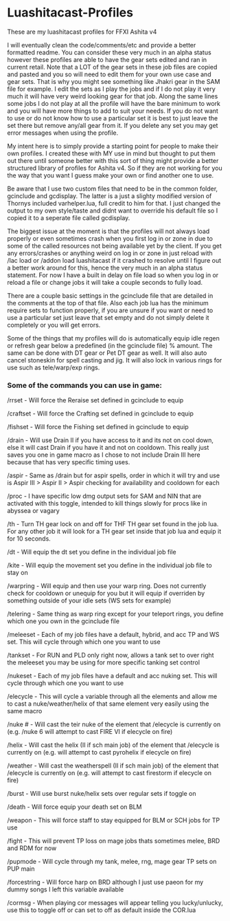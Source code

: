 # Luashitacast-Profiles
These are my luashitacast profiles for FFXI Ashita v4

I will eventually clean the code/comments/etc and provide a better formatted readme. You can consider these very much in an alpha status however these profiles are able to have the gear sets edited and ran in current retail. Note that a LOT of the gear sets in these job files are copied and pasted and you so will need to edit them for your own use case and gear sets. That is why you might see something like Jhakri gear in the SAM file for example. I edit the sets as I play the jobs and if I do not play it very much it will have very weird looking gear for that job. Along the same lines some jobs I do not play at all the profile will have the bare minimum to work and you will have more things to add to suit your needs. If you do not want to use or do not know how to use a particular set it is best to just leave the set there but remove any/all gear from it. If you delete any set you may get error messages when using the profile.

My intent here is to simply provide a starting point for people to make their own profiles. I created these with MY use in mind but thought to put them out there until someone better with this sort of thing might provide a better structured library of profiles for Ashita v4. So if they are not working for you the way that you want I guess make your own or find another one to use.

Be aware that I use two custom files that need to be in the common folder, gcinclude and gcdisplay. The latter is a just a slighty modified version of Thornys included varhelper.lua, full credit to him for that. I just changed the output to my own style/taste and didnt want to override his default file so I copied it to a seperate file called gcdisplay.

The biggest issue at the moment is that the profiles will not always load properly or even sometimes crash when you first log in or zone in due to some of the called resources not being available yet by the client. If you get any errors/crashes or anything weird on log in or zone in just reload with /lac load or /addon load luashitacast if it crashed to resolve until I figure out a better work around for this, hence the very much in an alpha status statement. For now I have a built in delay on file load so when you log in or reload a file or change jobs it will take a couple seconds to fully load.

There are a couple basic settings in the gcinclude file that are detailed in the comments at the top of that file. Also each job lua has the minimum require sets to function properly, if you are unsure if you want or need to use a particular set just leave that set empty and do not simply delete it completely or you will get errors.

Some of the things that my profiles will do is automatically equip idle regen or refresh gear below a predefined (in the gcinclude file) % amount. The same can be done with DT gear or Pet DT gear as well. It will also auto cancel stoneskin for spell casting and jig. It will also lock in various rings for use such as tele/warp/exp rings.

### Some of the commands you can use in game:

/rrset - Will force the Reraise set defined in gcinclude to equip

/craftset - Will force the Crafting set defined in gcinclude to equip

/fishset - Will force the Fishing set defined in gcinclude to equip

/drain - Will use Drain II if you have access to it and its not on cool down, else it will cast Drain if you have it and not on cooldown. This really just saves you one in game macro as I chose to not include Drain III here because that has very specific timing uses.

/aspir - Same as /drain but for aspir spells, order in which it will try and use is Aspir III > Aspir II > Aspir checking for availability and cooldown for each

/proc - I have specific low dmg output sets for SAM and NIN that are activated with this toggle, intended to kill things slowly for procs like in abyssea or vagary

/th - Turn TH gear lock on and off for THF TH gear set found in the job lua. For any other job it will look for a TH gear set inside that job lua and equip it for 10 seconds.

/dt - Will equip the dt set you define in the individual job file

/kite - Will equip the movement set you define in the individual job file to stay on

/warpring - Will equip and then use your warp ring. Does not currently check for cooldown or unequip for you but it will equip if overriden by something outside of your idle sets (WS sets for example)

/telering - Same thing as warp ring except for your teleport rings, you define which one you own in the gcinclude file

/meleeset - Each of my job files have a default, hybrid, and acc TP and WS set. This will cycle through which one you want to use

/tankset - For RUN and PLD only right now, allows a tank set to over right the meleeset you may be using for more specific tanking set control

/nukeset - Each of my job files have a default and acc nuking set. This will cycle through which one you want to use

/elecycle - This will cycle a variable through all the elements and allow me to cast a nuke/weather/helix of that same element very easily using the same macro

/nuke # - Will cast the teir nuke of the element that /elecycle is currently on (e.g. /nuke 6 will attempt to cast FIRE VI if elecycle on fire)

/helix - Will cast the helix (II if sch main job) of the element that /elecycle is currently on (e.g. will attempt to cast pyrohelix if elecycle on fire)

/weather - Will cast the weatherspell (II if sch main job) of the element that /elecycle is currently on (e.g. will attempt to cast firestorm if elecycle on fire)

/burst - Will use burst nuke/helix sets over regular sets if toggle on

/death - Will force equip your death set on BLM

/weapon - This will force staff to stay equipped for BLM or SCH jobs for TP use

/fight - This will prevent TP loss on mage jobs thats sometimes melee, BRD and RDM for now

/pupmode - Will cycle through my tank, melee, rng, mage gear TP sets on PUP main

/forcestring - Will force harp on BRD although I just use paeon for my dummy songs I left this variable available

/cormsg - When playing cor messages will appear telling you lucky/unlucky, use this to toggle off or can set to off as default inside the COR.lua
